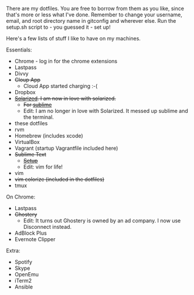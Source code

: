 There are my dotfiles. You are free to borrow from them as you like, since that's more or less what I've done. Remember to change your username, email, and root directory name in gitconfig and wherever else. Run the setup.sh script to - you guessed it - set up!

Here's a few lists of stuff I like to have on my machines.

Essentials:
  - Chrome - log in for the chrome extensions
  - Lastpass
  - Divvy
  - ~~Cloup App~~
    - Cloud App started charging :-(
  - Dropbox
  - ~~[Solarized][solarized-link]. I am now in love with solarized.~~
    - ~~For [sublime][sublime-solarized]~~
    - Edit: I am no longer in love with Solarized. It messed up sublime and the terminal.
  - these dotfiles
  - rvm
  - Homebrew (includes xcode)
  - VirtualBox
  - Vagrant (startup Vagrantfile included here)
  - ~~Sublime Text~~
    - ~~[Setup][sublime-link]~~
    - Edit: vim for life!
  - vim
  - ~~vim colorize (included in the dotfiles)~~
  - tmux

On Chrome:
  - Lastpass
  - ~~Ghostery~~
    - Edit: It turns out Ghostery is owned by an ad company. I now use Disconnect instead.
  - AdBlock Plus
  - Evernote Clipper

Extra:
  - Spotify
  - Skype
  - OpenEmu
  - iTerm2
  - Ansible

[solarized-link]: https://github.com/altercation/solarized
[sublime-link]: https://gist.github.com/olivierlacan/1195304
[sublime-solarized]: https://github.com/paulcpederson/solarized-sublime
